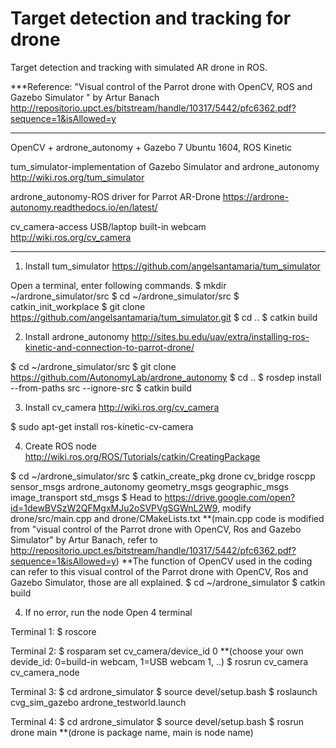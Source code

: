 # Target detection and tracking for drone

Target detection and tracking with simulated AR drone in ROS.

***Reference: "Visual control of the Parrot drone with OpenCV, ROS and Gazebo Simulator " by Artur Banach
http://repositorio.upct.es/bitstream/handle/10317/5442/pfc6362.pdf?sequence=1&isAllowed=y

----------------------------------------------------------------------------------------------------------

OpenCV + ardrone_autonomy + Gazebo 7
Ubuntu 1604, ROS Kinetic

tum_simulator-implementation of Gazebo Simulator and ardrone_autonomy
http://wiki.ros.org/tum_simulator

ardrone_autonomy-ROS driver for Parrot AR-Drone
https://ardrone-autonomy.readthedocs.io/en/latest/

cv_camera-access USB/laptop built-in webcam
http://wiki.ros.org/cv_camera

----------------------------------------------------------------------------------------------------------

1) Install tum_simulator
https://github.com/angelsantamaria/tum_simulator

Open a terminal, enter following commands.
$ mkdir ~/ardrone_simulator/src
$ cd ~/ardrone_simulator/src
$ catkin_init_workplace
$ git clone https://github.com/angelsantamaria/tum_simulator.git
$ cd ..
$ catkin build


2) Install ardrone_autonomy
http://sites.bu.edu/uav/extra/installing-ros-kinetic-and-connection-to-parrot-drone/

$ cd ~/ardrone_simulator/src
$ git clone https://github.com/AutonomyLab/ardrone_autonomy
$ cd ..
$ rosdep install --from-paths src --ignore-src
$ catkin build


3) Install cv_camera
http://wiki.ros.org/cv_camera

$ sudo apt-get install ros-kinetic-cv-camera


4) Create ROS node
http://wiki.ros.org/ROS/Tutorials/catkin/CreatingPackage

$ cd ~/ardrone_simulator/src
$ catkin_create_pkg drone cv_bridge roscpp sensor_msgs ardrone_autonomy geometry_msgs geographic_msgs image_transport std_msgs
$ Head to https://drive.google.com/open?id=1dewBVSzW2QFMgxMJu2oSVPVgSGWnL2W9, modify drone/src/main.cpp and drone/CMakeLists.txt
**(main.cpp code is modified from "visual control of the Parrot drone with OpenCV, Ros and Gazebo Simulator" by Artur Banach, refer to http://repositorio.upct.es/bitstream/handle/10317/5442/pfc6362.pdf?sequence=1&isAllowed=y)
**The function of OpenCV used in the coding can refer to this visual control of the Parrot drone with OpenCV, Ros and Gazebo Simulator, those are all explained.
$ cd ~/ardrone_simulator
$ catkin build


4) If no error, run the node
Open 4 terminal

Terminal 1:
$ roscore

Terminal 2:
$ rosparam set cv_camera/device_id 0 
**(choose your own devide_id: 0=build-in webcam, 1=USB webcam 1, ..)
$ rosrun cv_camera cv_camera_node

Terminal 3:
$ cd ardrone_simulator
$ source devel/setup.bash
$ roslaunch cvg_sim_gazebo ardrone_testworld.launch

Terminal 4:
$ cd ardrone_simulator
$ source devel/setup.bash
$ rosrun drone main
**(drone is package name, main is node name)
